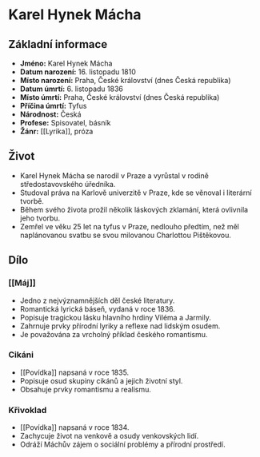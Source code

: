 # Karel Hynek Mácha
## Základní informace
- **Jméno:** Karel Hynek Mácha
- **Datum narození:** 16. listopadu 1810
- **Místo narození:** Praha, České království (dnes Česká republika)
- **Datum úmrtí:** 6. listopadu 1836
- **Místo úmrtí:** Praha, České království (dnes Česká republika)
- **Příčina úmrtí:** Tyfus
- **Národnost:** Česká
- **Profese:** Spisovatel, básník
- **Žánr:** [[Lyrika]], próza

## Život
- Karel Hynek Mácha se narodil v Praze a vyrůstal v rodině středostavovského úředníka.
- Studoval práva na Karlově univerzitě v Praze, kde se věnoval i literární tvorbě.
- Během svého života prožil několik láskových zklamání, která ovlivnila jeho tvorbu.
- Zemřel ve věku 25 let na tyfus v Praze, nedlouho předtím, než měl naplánovanou svatbu se svou milovanou Charlottou Pištěkovou.

## Dílo
### [[Máj]]
- Jedno z nejvýznamnějších děl české literatury.
- Romantická lyrická báseň, vydaná v roce 1836.
- Popisuje tragickou lásku hlavního hrdiny Viléma a Jarmily.
- Zahrnuje prvky přírodní lyriky a reflexe nad lidským osudem.
- Je považována za vrcholný příklad českého romantismu.

### Cikáni
- [[Povídka]] napsaná v roce 1835.
- Popisuje osud skupiny cikánů a jejich životní styl.
- Obsahuje prvky romantismu a realismu.

### Křivoklad
- [[Povídka]] napsaná v roce 1834.
- Zachycuje život na venkově a osudy venkovských lidí.
- Odráží Máchův zájem o sociální problémy a přírodní prostředí.